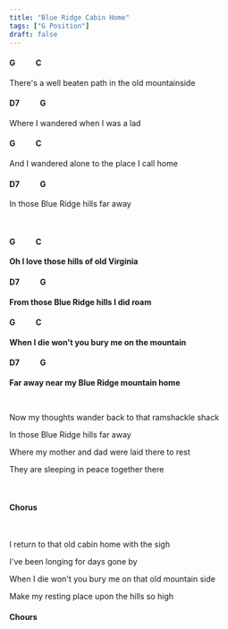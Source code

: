 ```yaml
---
title: "Blue Ridge Cabin Home"
tags: ["G Position"]
draft: false
---
```


#### G &nbsp;&nbsp;&nbsp;&nbsp;&nbsp;&nbsp;&nbsp;&nbsp;&nbsp; C 
There's a well beaten path in the old mountainside
#### D7 &nbsp;&nbsp;&nbsp;&nbsp;&nbsp;&nbsp;&nbsp;&nbsp;&nbsp; G 
Where I wandered when I was a lad
#### G &nbsp;&nbsp;&nbsp;&nbsp;&nbsp;&nbsp;&nbsp;&nbsp;&nbsp; C 
And I wandered alone to the place I call home
#### D7 &nbsp;&nbsp;&nbsp;&nbsp;&nbsp;&nbsp;&nbsp;&nbsp;&nbsp; G
In those Blue Ridge hills far away

<br>

#### G &nbsp;&nbsp;&nbsp;&nbsp;&nbsp;&nbsp;&nbsp;&nbsp;&nbsp; C 
**Oh I love those hills of old Virginia**
#### D7 &nbsp;&nbsp;&nbsp;&nbsp;&nbsp;&nbsp;&nbsp;&nbsp;&nbsp; G
**From those Blue Ridge hills I did roam**
#### G &nbsp;&nbsp;&nbsp;&nbsp;&nbsp;&nbsp;&nbsp;&nbsp;&nbsp; C 
**When I die won't you bury me on the mountain**
#### D7 &nbsp;&nbsp;&nbsp;&nbsp;&nbsp;&nbsp;&nbsp;&nbsp;&nbsp; G  
**Far away near my Blue Ridge mountain home**

<br>

 
Now my thoughts wander back to that ramshackle shack

In those Blue Ridge hills far away
 
Where my mother and dad were laid there to rest

They are sleeping in peace together there

<br>

#### Chorus

<br>

I return to that old cabin home with the sigh

I've been longing for days gone by

When I die won't you bury me on that old mountain side

Make my resting place upon the hills so high

#### Chours
